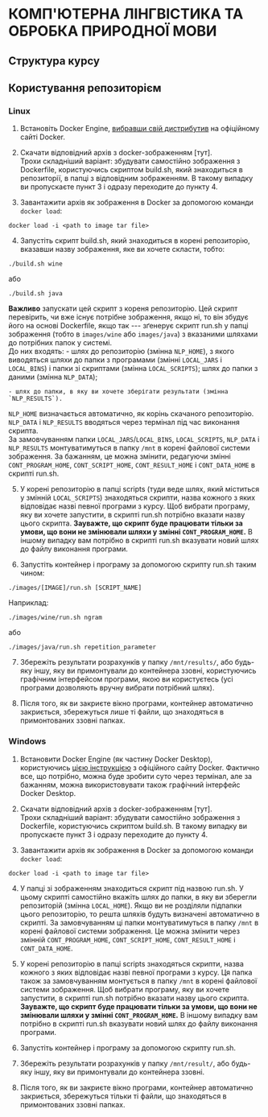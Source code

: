 # КОМП'ЮТЕРНА ЛІНГВІСТИКА ТА ОБРОБКА ПРИРОДНОЇ МОВИ

## Структура курсу

## Користування репозиторієм

### Linux

1. Встановіть Docker Engine, [вибравши свій дистрибутив](https://docs.docker.com/engine/install/) на офіційному сайті Docker.

2. Скачати відповідний архів з docker-зображенням [тут].  
Трохи складніший варіант: збудувати самостійно зображення з Dockerfile, користуючись скриптом build.sh, який знаходиться в репозиторії, в папці з відповідним зображенням.
В такому випадку ви пропускаєте пункт 3 і одразу переходите до пункту 4.

3. Завантажити архів як зображення в Docker за допомогою команди `docker load`:  
```
docker load -i <path to image tar file>
```

4. Запустіть скрипт build.sh, який знаходиться в корені репозиторію, вказавши назву зображення, яке ви хочете скласти, тобто:
```
./build.sh wine
```
або
```
./build.sh java
```
**Важливо** запускати цей скрипт з кореня репозиторію.
Цей скрипт перевірить, чи вже існує потрібне зображення, якщо ні, то він збудує його на основі Dockerfile, якщо так --- зґенерує скрипт run.sh у папці зображення (тобто в `images/wine` або `images/java`) з вказаними шляхами до потрібних папок у системі.  
До них входять:
    - шлях до репозиторію (змінна `NLP_HOME`), з якого виводяться шляхи до папки з програмами (змінні `LOCAL_JARS` і `LOCAL_BINS`) і папки зі скриптами (змінна `LOCAL_SCRIPTS`); шлях до папки з даними (змінна `NLP_DATA`);
    
    - шлях до папки, в яку ви хочете зберігати результати (змінна `NLP_RESULTS`).

`NLP_HOME` визначається автоматично, як корінь скачаного репозиторію. `NLP_DATA` і `NLP_RESULTS` вводяться через термінал під час виконання скрипта.  
За замовчуванням папки `LOCAL_JARS`/`LOCAL_BINS`, `LOCAL_SCRIPTS`, `NLP_DATA` і `NLP_RESULTS` монтуватимуться в папку `/mnt` в корені файлової системи зображення.
За бажанням, це можна змінити, редагуючи змінні `CONT_PROGRAM_HOME`, `CONT_SCRIPT_HOME`, `CONT_RESULT_HOME` і `CONT_DATA_HOME` в скрипті run.sh.

5. У корені репозиторію в папці scripts (туди веде шлях, який міститься у змінній `LOCAL_SCRIPTS`) знаходяться скрипти, назва кожного з яких відповідає назві певної програми з курсу.
Щоб вибрати програму, яку ви хочете запустити, в скрипті run.sh потрібно вказати назву цього скрипта.
**Зауважте, що скрипт буде працювати тільки за умови, що вони не змінювали шляхи у змінні `CONT_PROGRAM_HOME`.**
В іншому випадку вам потрібно в скрипті run.sh вказувати новий шлях до файлу виконання програми.

6. Запустіть контейнер і програму за допомогою скрипту run.sh таким чином:
```
./images/[IMAGE]/run.sh [SCRIPT_NAME]
```
Наприклад:
```
./images/wine/run.sh ngram
```
або
```
./images/java/run.sh repetition_parameter
```

7. Збережіть результати розрахунків у папку `/mnt/results/`, або будь-яку іншу, яку ви примонтували до контейнера ззовні, користуючись графічним інтерфейсом програми, якою ви користуєтесь (усі програми дозволяють вручну вибрати потрібний шлях).

8. Після того, як ви закриєте вікно програми, контейнер автоматично закриється, збережуться лише ті файли, що знаходяться в примонтованих ззовні папках.

### Windows

1. Встановити Docker Engine (як частину Docker Desktop), користуючись [цією інструкцією](https://docs.docker.com/desktop/install/windows-install/) з офіційного сайту Docker.
Фактично все, що потрібно, можна буде зробити суто через термінал, але за бажанням, можна використовувати також графічний інтерфейс Docker Desktop.

2. Скачати відповідний архів з docker-зображенням [тут].  
Трохи складніший варіант: збудувати самостійно зображення з Dockerfile, користуючись скриптом build.sh.
В такому випадку ви пропускаєте пункт 3 і одразу переходите до пункту 4.

3. Завантажити архів як зображення в Docker за допомогою команди `docker load`:  
```
docker load -i <path to image tar file>
```

4. У папці зі зображенням знаходиться скрипт під назвою run.sh.
У цьому скрипті самостійно вкажіть шлях до папки, в яку ви зберегли репозиторій (змінна `LOCAL_HOME`).
Якщо ви не розділяли підпапки цього репозиторію, то решта шляхів будуть визначені автоматично в скрипті.
За замовчуванням ці папки монтуватимуться в папку `/mnt` в корені файлової системи зображення.
Це можна змінити через змінній `CONT_PROGRAM_HOME`, `CONT_SCRIPT_HOME`, `CONT_RESULT_HOME` і `CONT_DATA_HOME`.

5. У корені репозиторію в папці scripts знаходяться скрипти, назва кожного з яких відповідає назві певної програми з курсу.
Ця папка також за замовчуванням монтується в папку `/mnt` в корені файлової системи зображення.
Щоб вибрати програму, яку ви хочете запустити, в скрипті run.sh потрібно вказати назву цього скрипта.
**Зауважте, що скрипт буде працювати тільки за умови, що вони не змінювали шляхи у змінні `CONT_PROGRAM_HOME`.**
В іншому випадку вам потрібно в скрипті run.sh вказувати новий шлях до файлу виконання програми.

6. Запустіть контейнер і програму за допомогою скрипту run.sh.

7. Збережіть результати розрахунків у папку `/mnt/result/`, або будь-яку іншу, яку ви примонтували до контейнера ззовні.

8. Після того, як ви закриєте вікно програми, контейнер автоматично закриється, збережуться тільки ті файли, що знаходяться в примонтованих ззовні папках.

